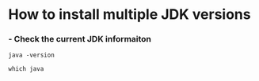 # How to install multiple JDK versions

### - Check the current JDK informaiton
`java -version `

` which java ` 
